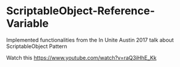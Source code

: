 # ScriptableObject-Reference-Variable
Implemented functionalities from the In Unite Austin 2017 talk about ScriptableObject Pattern

Watch this https://www.youtube.com/watch?v=raQ3iHhE_Kk

